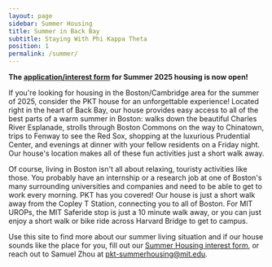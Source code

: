 ```yaml
---
layout: page
sidebar: Summer Housing
title: Summer in Back Bay
subtitle: Staying With Phi Kappa Theta
position: 1
permalink: /summer/
---
```


**The [application/interest form](https://forms.gle/mio1ocAamoW7wFPNA) for Summer 2025 housing is now open!**


If you're looking for housing in the Boston/Cambridge area for the summer of 2025, consider the PKT house for an unforgettable experience! Located right in the heart of Back Bay, our house provides easy access to all of the best parts of a warm summer in Boston: walks down the beautiful Charles River Esplanade, strolls through Boston Commons on the way to Chinatown, trips to Fenway to see the Red Sox, shopping at the luxurious Prudential Center, and evenings at dinner with your fellow residents on a Friday night. Our house's location makes all of these fun activities just a short walk away.

Of course, living in Boston isn't all about relaxing, touristy activities like those. You probably have an internship or a research job at one of Boston's many surrounding universities and companies and need to be able to get to work every morning. PKT has you covered! Our house is just a short walk away from the Copley T Station, connecting you to all of Boston. For MIT UROPs, the MIT Saferide stop is just a 10 minute walk away, or you can just enjoy a short walk or bike ride across Harvard Bridge to get to campus. 

Use this site to find more about our summer living situation and if our house sounds like the place for you, fill out our [Summer Housing interest form]([https://forms.gle/mio1ocAamoW7wFPNA]), or reach out to Samuel Zhou at pkt-summerhousing@mit.edu.
